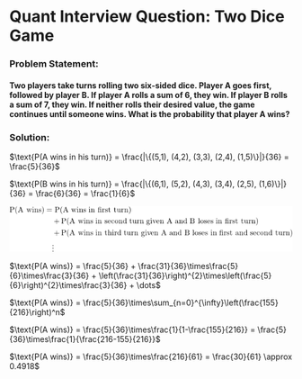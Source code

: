 # Quant Interview Question: Two Dice Game

### Problem Statement:

#### Two players take turns rolling two six-sided dice. Player A goes first, followed by player B. If player A rolls a sum of 6, they win. If player B rolls a sum of 7, they win. If neither rolls their desired value, the game continues until someone wins. What is the probability that player A wins?

### Solution:

$\text{P(A wins in his turn)} = \frac{|\{(5,1), (4,2), (3,3), (2,4), (1,5)\}|}{36} = \frac{5}{36}$

$\text{P(B wins in his turn)} = \frac{|\{(6,1), (5,2), (4,3), (3,4), (2,5), (1,6)\}|}{36} = \frac{6}{36} = \frac{1}{6}$

![](imgs/img1.png)

$\text{P(A wins)} = \frac{5}{36} + \frac{31}{36}\times\frac{5}{6}\times\frac{3}{36} + \left(\frac{31}{36}\right)^{2}\times\left(\frac{5}{6}\right)^{2}\times\frac{3}{36} + \dots$

$\text{P(A wins)} = \frac{5}{36}\times\sum_{n=0}^{\infty}\left(\frac{155}{216}\right)^n$

$\text{P(A wins)} = \frac{5}{36}\times\frac{1}{1-\frac{155}{216}} = \frac{5}{36}\times\frac{1}{\frac{216-155}{216}}$

$\text{P(A wins)} = \frac{5}{36}\times\frac{216}{61} = \frac{30}{61} \approx 0.4918$